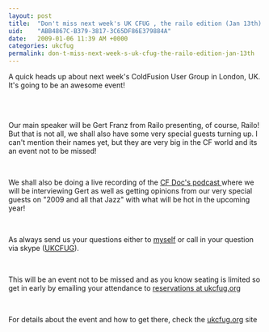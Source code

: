 ```yaml
---
layout: post
title:  "Don't miss next week's UK CFUG , the railo edition (Jan 13th)!"
uid:	"ABB4867C-B379-3817-3C65DF86E379884A"
date:   2009-01-06 11:39 AM +0000
categories: ukcfug
permalink: don-t-miss-next-week-s-uk-cfug-the-railo-edition-jan-13th
---
```

<p>A quick heads up about next week's ColdFusion User Group in London, UK. It's going to be an awesome event!<br></p><br><p><br>Our main speaker will be Gert Franz from Railo presenting, of course, Railo! But that is not all, we shall also have some very special guests turning up. I can't mention their names yet, but they are very big in the CF world and its an event not to be missed!</p><br><p>We shall also be doing a live recording of the <a href="http://itunes.apple.com/WebObjects/MZStore.woa/wa/viewPodcast?id=152536611">CF Doc's podcast </a> where we will be interviewing Gert as well as getting opinions from our very special guests on "2009 and all that Jazz" with what will be hot in the upcoming year!</p><br><p>As always send us your questions either to <a href="mailto:mark@ukcfug.org">myself</a> or call in your question via skype (<a href="/blog/skype:ukcfug?call">UKCFUG</a>).</p><br><p>This will be an event not to be missed and as you know seating is limited so get in early by emailing your attendance to <a href="mailto:reservations@ukcfug.org?subject=ukcfug_20080113 Reservation">reservations at ukcfug.org</a></p><br><p>For details about the event and how to get there, check the <a href="http://www.ukcfug.org/post.cfm/next-meeting-january-13th-the-railo-edition">ukcfug.org</a> site</p>